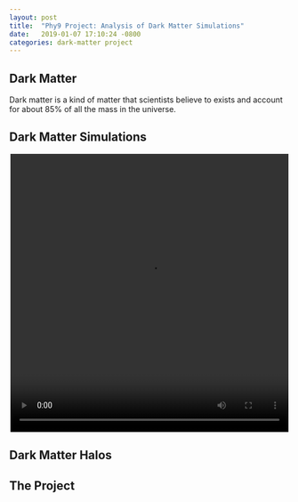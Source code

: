 ```yaml
---
layout: post
title:  "Phy9 Project: Analysis of Dark Matter Simulations"
date:   2019-01-07 17:10:24 -0800
categories: dark-matter project
---
```


## Dark Matter

Dark matter is a kind of matter that scientists believe to exists and account for about 85% of all the mass in the universe.

## Dark Matter Simulations

<div style="text-align: center">
<video src="{{ site.url }}assets/videos/cosmo_10.mp4" width="500" height="500" controls preload> </video>
</div>

## Dark Matter Halos

## The Project

<ul>


</ul>
